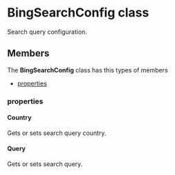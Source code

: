 
# BingSearchConfig class

Search query configuration.

## Members

The **BingSearchConfig** class has this types of members

* [properties](#properties)

### properties

#### Country

Gets or sets search query country.

#### Query

Gets or sets search query.
